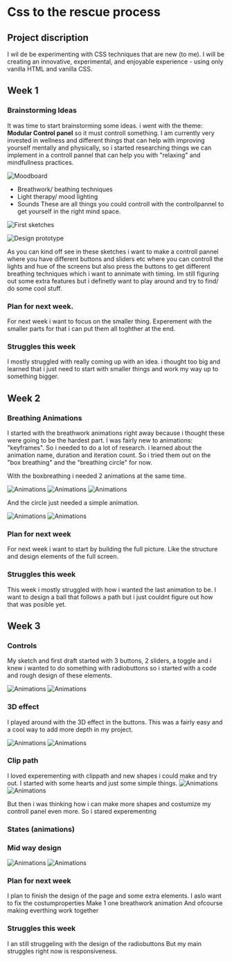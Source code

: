 # Css to the rescue process

## Project discription 
I wil de be experimenting with CSS techniques that are new (to me). I will be  creating an innovative, experimental, and enjoyable experience - using only vanilla HTML and vanilla CSS.

## Week 1

### Brainstorming Ideas 
It was time to start brainstorming some ideas. i went with the theme: **Modular Control panel** so it must controll something. 
I am currently very invested in wellness and different things that can help with improving yourself mentally and physically, so i started researching things we can implement in a controll pannel that can help you with "relaxing" and mindfullness practices. 

![Moodboard](readme-images/mindfullMoodbard.png)

- Breathwork/ beathing techniques
- Light therapy/ mood lighting
- Sounds
These are all things you could controll with the controllpannel to get yourself in the right mind space.

![First sketches](readme-images/eersteSchetsen.png)

![Design prototype](readme-images/mindfullness.png)

As you can kind off see in these sketches i want to make a controll pannel where you have different buttons and sliders etc where you can controll the lights and hue of the screens but also press the buttons to get different breathing techniques which i want to annimate with timing. Im still figuring out some extra features but i definetly want to play around and try to find/ do some cool stuff.

### Plan for next week.
For next week i want to focus on the smaller thing. Experement with the smaller parts for that i can put them all toghther at the end.

### Struggles this week
I mostly struggled with really coming up with an idea. i thought too big and learned that i just need to start with smaller things and work my way up to something bigger.

## Week 2

### Breathing Animations
I started with the breathwork animations right away because i thought these were going to be the hardest part. 
I was fairly new to animations: "keyframes". So i needed to do a lot of research. 
i learned about the animation name, duration and iteration count. So i tried them out on the "box breathing" and the "breathing circle" for now.

With the boxbreathing i needed 2 animations at the same time.

![Animations](readme-images/cubeanimation(1).png)
![Animations](readme-images/cubeanimation(2).png)
![Animations](readme-images/cubeAnimation.png)

And the circle just needed a simple animation.

![Animations](readme-images/ballanimations.png)
![Animations](readme-images/ball.png)

### Plan for next week
For next week i want to start by building the full picture. Like the structure and design elements of the full screen.

### Struggles this week
This week i mostly struggled with how i wanted the last animation to be. I want to design a ball that follows a path but i just couldnt figure out how that was posible yet. 

## Week 3 

### Controls

My sketch and first draft started with 3 buttons, 2 sliders, a toggle and i knew i wanted to do something with radiobuttons so i started with a code and rough design of these elements.

![Animations](readme-images/htmlheader.png)
![Animations](readme-images/roughdesignheader.png)

### 3D effect

I played around with the 3D effect in the buttons. This was a fairly easy and a cool way to add more depth in my project. 

![Animations](readme-images/3donbutton.png)
![Animations](readme-images/3donbuttonimg.png)

### Clip path

I loved experementing with clippath and new shapes i could make and try out. 
I started with some hearts and just some simple things.
![Animations](readme-images/heartclipcode.png)
![Animations](readme-images/clippathimg.png)

But then i was thinking how i can make more shapes and costumize my controll panel even more. So i stared experementing

<!-- toggle button clip path? -->

### States (animations)



### Mid way design
![Animations](readme-images/screenrough.png)
![Animations](readme-images/screenfullimg.png)

### Plan for next week
I plan to finish the design of the page and some extra elements.
I aslo want to fix the costumproperties
Make 1 one breathwork animation
And ofcourse making everthing work together 


### Struggles this week
I an still struggeling with the design of the radiobuttons
But my main struggles right now is responsiveness. 






